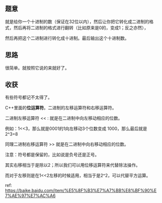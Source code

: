 ## 题意
   就是给你一个十进制的数（保证在32位以内），然后让你把它转化成二进制的格式，然后再将二进制的格式进行翻转（比如原来是0的，变成1；反之亦然），
   
   然后再把这个二进制进行转化成十进制。最后输出这个十进制数。
  
  
## 思路
   很简单。就按照它说的来就好了。
   
   
## 收获
   有些符号都记不太得了。
   
   C++里面的**位运算符**。二进制的左移运算符和右移运算符。
   
   二进制左移运算符 << : 就是在二进制中向左移动相应的位数。
   
   例如：1<<3，那么就是0001的1向左移动3个位数变成 1000，那么最后就是2^3=8
   
   同理二进制右移运算符 >> 就是在二进制中向右移动相应的位数。
   
   注意：符号都是保留的，比如说是负号还是正号。
   
   其实右移相当于是除以2；所以我们可以用位移运算符来代替除法操作。
   
   而对于左移则是在1<<2左移的时候适用，相当于是2^2，可以代替平方运算。
   
   ref: https://baike.baidu.com/item/%E5%8F%B3%E7%A7%BB%E8%BF%90%E7%AE%97%E7%AC%A6
